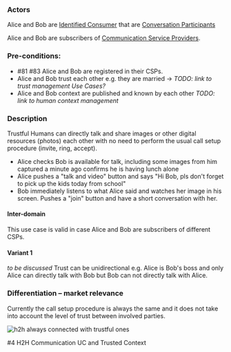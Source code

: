 ### Actors

Alice and Bob are [Identified Consumer](https://github.com/reTHINK-project/use-cases/blob/master/docs/D1.1/business-models/business-roles.md#identified-service-consumer) that are [Conversation Participants](https://github.com/reTHINK-project/use-cases/blob/master/docs/D1.1/business-models/business-roles.md#conversation--communication-participant)

Alice and Bob are subscribers of [Communication Service Providers](https://github.com/reTHINK-project/use-cases/blob/master/docs/D1.1/business-models/business-roles.md#communication-service-provider).
### Pre-conditions:
- #81  #83 Alice and Bob are registered in their CSPs.
- Alice and Bob trust each other e.g. they are married -> _TODO: link to trust management Use Cases?_
- Alice and Bob context are published and known by each other _TODO: link to human context management_
### Description

Trustful Humans can directly talk and share images or other digital resources (photos) each other with no need to perform the usual call setup procedure (invite, ring, accept).
- Alice checks Bob is available for talk, including some images from him captured a minute ago confirms he is having lunch alone
- Alice pushes a "talk and video" button and says "Hi Bob, pls don't forget to pick up the kids today from school"
- Bob immediately listens to what Alice said and watches her image in his screen. Pushes a "join" button and have a short conversation with her.
#### Inter-domain

This use case is valid in case Alice and Bob are subscribers of different CSPs.
#### Variant 1

_to be discussed_ Trust can be unidirectional e.g. Alice is Bob's boss and only Alice can directly talk with Bob but Bob can not directly talk with Alice.
### Differentiation – market relevance

Currently the call setup procedure is always the same and it does not take into account the level of trust between involved parties. 

![h2h always connected with trustful ones](https://cloud.githubusercontent.com/assets/3893553/6000157/68805194-aad2-11e4-8b85-91f5ac0cb6cd.png)

#4 H2H Communication UC and Trusted Context
